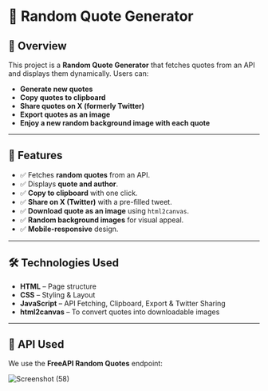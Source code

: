 # 📜 Random Quote Generator

## 🚀 Overview
This project is a **Random Quote Generator** that fetches quotes from an API and displays them dynamically. Users can:
- **Generate new quotes**
- **Copy quotes to clipboard**
- **Share quotes on X (formerly Twitter)**
- **Export quotes as an image**
- **Enjoy a new random background image with each quote**

---

## 🎨 Features
- ✅ Fetches **random quotes** from an API.
- ✅ Displays **quote and author**.
- ✅ **Copy to clipboard** with one click.
- ✅ **Share on X (Twitter)** with a pre-filled tweet.
- ✅ **Download quote as an image** using `html2canvas`.
- ✅ **Random background images** for visual appeal.
- ✅ **Mobile-responsive** design.

---

## 🛠️ Technologies Used
- **HTML** – Page structure
- **CSS** – Styling & Layout
- **JavaScript** – API Fetching, Clipboard, Export & Twitter Sharing
- **html2canvas** – To convert quotes into downloadable images

---

## 🔗 API Used
We use the **FreeAPI Random Quotes** endpoint:

![Screenshot (58)](https://github.com/user-attachments/assets/1611e446-825f-4494-8742-fbaf3a0c2426)
